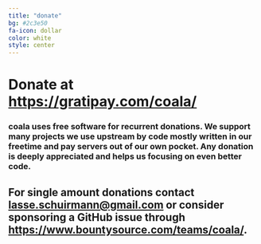 ```yaml
---
title: "donate"
bg: #2c3e50
fa-icon: dollar
color: white
style: center
---
```


# Donate at <https://gratipay.com/coala/>

### coala uses free software for recurrent donations. We support many projects we use upstream by code mostly written in our freetime and pay servers out of our own pocket. Any donation is deeply appreciated and helps us focusing on even better code.

## For single amount donations contact <lasse.schuirmann@gmail.com> or consider sponsoring a GitHub issue through <https://www.bountysource.com/teams/coala/>.
